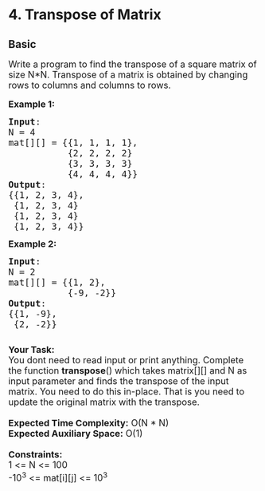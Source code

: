 # 4. Transpose of Matrix
## Basic 
<div class="problem-statement">
                <p></p><p><span style="font-size:18px">Write a program to find the transpose of a square matrix&nbsp;of size N*N. Transpose of a matrix is obtained by changing rows to columns and columns to rows.</span><br>
<br>
<span style="font-size:18px"><strong>Example 1:</strong></span></p>

<pre><span style="font-size:18px"><strong>Input</strong>:
N = 4
mat[][] = {{1, 1, 1, 1},
&nbsp;          {2, 2, 2, 2}
&nbsp;          {3, 3, 3, 3}
&nbsp;          {4, 4, 4, 4}}
<strong>Output</strong>: 
{{1, 2, 3, 4}, &nbsp;
&nbsp;{1, 2, 3, 4} &nbsp;
&nbsp;{1, 2, 3, 4}
&nbsp;{1, 2, 3, 4}} </span>
</pre>

<p><span style="font-size:18px"><strong>Example 2:</strong></span></p>

<pre><span style="font-size:18px"><strong>Input</strong>:
N = 2
mat[][] = {{1, 2},
&nbsp;          {-9, -2}}
<strong>Output</strong>:
{{1, -9}, 
&nbsp;{2, -2}}
</span>
</pre>

<p><span style="font-size:18px"><strong>Your Task:</strong></span><br>
<span style="font-size:18px">You dont need to read input or print anything.&nbsp;</span><span style="font-size:18px">Complete the function <strong>transpose</strong>() which takes matrix[][] and N as input parameter and&nbsp;finds the transpose of the input matrix. You need to do this in-place. That is you need to update the original matrix with the transpose.&nbsp;<br>
<br>
<strong>Expected Time Complexity:</strong> O(N * N)<br>
<strong>Expected Auxiliary Space:</strong> O(1)<br>
<br>
<strong>Constraints:</strong><br>
1 &lt;= N &lt;= 100<br>
-10<sup>3</sup> &lt;= mat[i][j] &lt;= 10<sup>3</sup></span></p>
 <p></p>
            </div>